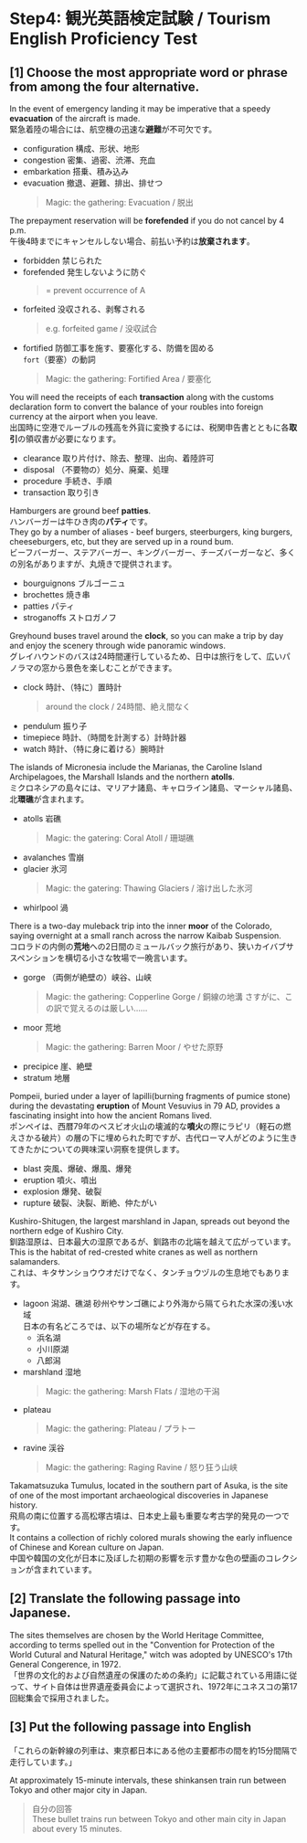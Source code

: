 # Step4: 観光英語検定試験 / Tourism English Proficiency Test

## [1] Choose the most appropriate word or phrase from among the four alternative.

In the event of emergency landing it may be imperative that a speedy **evacuation** of the aircraft is made.  
緊急着陸の場合には、航空機の迅速な**避難**が不可欠です。

- configuration 構成、形状、地形
- congestion 密集、過密、渋滞、充血
- embarkation 搭乗、積み込み
- evacuation 撤退、避難、排出、排せつ  
  > Magic: the gathering: Evacuation / 脱出

The prepayment reservation will be **forefended** if you do not cancel by 4 p.m.  
午後4時までにキャンセルしない場合、前払い予約は**放棄されます**。

- forbidden 禁じられた
- forefended 発生しないように防ぐ
  > = prevent occurrence of A
- forfeited 没収される、剥奪される
  > e.g. forfeited game / 没収試合
- fortified 防御工事を施す、要塞化する、防備を固める  
  `fort`（要塞）の動詞
  > Magic: the gathering: Fortified Area / 要塞化

You will need the receipts of each **transaction** along with the customs declaration form to convert the balance of your roubles into foreign currency at the airport when you leave.  
出国時に空港でルーブルの残高を外貨に変換するには、税関申告書とともに各**取引**の領収書が必要になります。

- clearance 取り片付け、除去、整理、出向、着陸許可
- disposal （不要物の）処分、廃棄、処理
- procedure 手続き、手順
- transaction 取り引き

Hamburgers are ground beef **patties**.  
ハンバーガーは牛ひき肉の**パティ**です。  
They go by a number of aliases - beef burgers, steerburgers, king burgers, cheeseburgers, etc, but they are served up in a round bum.  
ビーフバーガー、ステアバーガー、キングバーガー、チーズバーガーなど、多くの別名がありますが、丸焼きで提供されます。

- bourguignons ブルゴーニュ
- brochettes 焼き串
- patties パティ
- stroganoffs ストロガノフ

Greyhound buses travel around the **clock**, so you can make a trip by day and enjoy the scenery through wide panoramic windows.  
グレイハウンドのバスは24時間運行しているため、日中は旅行をして、広いパノラマの窓から景色を楽しむことができます。

- clock 時計、（特に）置時計
  > around the clock / 24時間、絶え間なく
- pendulum 振り子
- timepiece 時計、（時間を計測する）計時計器
- watch 時計、（特に身に着ける）腕時計

The islands of Micronesia include the Marianas, the Caroline Island Archipelagoes, the Marshall Islands and the northern **atolls**.  
ミクロネシアの島々には、マリアナ諸島、キャロライン諸島、マーシャル諸島、北**環礁**が含まれます。

- atolls 岩礁
  > Magic: the gatering: Coral Atoll / 珊瑚礁
- avalanches 雪崩  
- glacier 氷河
  > Magic: the gatering: Thawing Glaciers / 溶け出した氷河
- whirlpool 渦

There is a two-day muleback trip into the inner **moor** of the Colorado, saying overnight at a small ranch across the narrow Kaibab Suspension.  
コロラドの内側の**荒地**への2日間のミュールバック旅行があり、狭いカイバブサスペンションを横切る小さな牧場で一晩言います。

- gorge （両側が絶壁の）峡谷、山峡
  > Magic: the gathering: Copperline Gorge / 銅線の地溝
  > さすがに、この訳で覚えるのは厳しい……
- moor 荒地
  > Magic: the gathering: Barren Moor / やせた原野
- precipice 崖、絶壁
- stratum 地層

Pompeii, buried under a layer of lapilli(burning fragments of pumice stone) during the devastating **eruption** of Mount Vesuvius in 79 AD, provides a fascinating insight into how the ancient Romans lived.  
ポンペイは、西暦79年のベスビオ火山の壊滅的な**噴火**の際にラピリ（軽石の燃えさかる破片）の層の下に埋められた町ですが、古代ローマ人がどのように生きてきたかについての興味深い洞察を提供します。

- blast 突風、爆破、爆風、爆発
- eruption 噴火、噴出
- explosion 爆発、破裂
- rupture 破裂、決裂、断絶、仲たがい

Kushiro-Shitugen, the largest marshland in Japan, spreads out beyond the northern edge of Kushiro City.  
釧路湿原は、日本最大の湿原であるが、釧路市の北端を越えて広がっています。  
This is the habitat of red-crested white cranes as well as northern salamanders.  
これは、キタサンショウウオだけでなく、タンチョウヅルの生息地でもあります。

- lagoon 潟湖、礁湖
  砂州やサンゴ礁により外海から隔てられた水深の浅い水域  
  日本の有名どころでは、以下の場所などが存在する。
  - 浜名湖
  - 小川原湖
  - 八郎潟
- marshland 湿地
  > Magic: the gathering: Marsh Flats / 湿地の干潟
- plateau
  > Magic: the gathering: Plateau / プラトー
- ravine 渓谷
  > Magic: the gathering: Raging Ravine / 怒り狂う山峡

Takamatsuzuka Tumulus, located in the southern part of Asuka, is the site of one of the most important archaeological discoveries in Japanese history.  
飛鳥の南に位置する高松塚古墳は、日本史上最も重要な考古学的発見の一つです。  
It contains a collection of richly colored murals showing the early influence of Chinese and Korean culture on Japan.  
中国や韓国の文化が日本に及ぼした初期の影響を示す豊かな色の壁画のコレクションが含まれています。

## [2] Translate the following passage into Japanese.

The sites themselves are chosen by the World Heritage Committee, according to terms spelled out in the "Convention for Protection of the World Cutural and Natural Heritage," witch was adopted by UNESCO's 17th General Congerence, in 1972.   
「世界の文化的および自然遺産の保護のための条約」に記載されている用語に従って、サイト自体は世界遺産委員会によって選択され、1972年にユネスコの第17回総集会で採用されました。

## [3] Put the following passage into English

「これらの新幹線の列車は、東京都日本にある他の主要都市の間を約15分間隔で走行しています。」

At approximately 15-minute intervals, these shinkansen train run between Tokyo and other major city in Japan.

> 自分の回答  
> These bullet trains run between Tokyo and other main city in Japan about every 15 minutes.